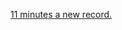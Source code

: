 ---
layout: post
wordpress_id: 1480
wordpress_url: http://noesbueno.com/archives/1480
date: '2012-06-06 11:48:18 -0500'
date_gmt: '2012-06-06 16:48:18 -0500'
body: |
  <p><a href="http://willzone.tumblr.com/post/24483297710">11 minutes a new record.</a></p>
---